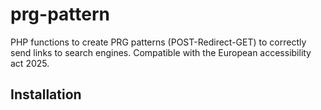 # prg-pattern
PHP functions to create PRG patterns (POST-Redirect-GET) to correctly send links to search engines. Compatible with the European accessibility act 2025.

## Installation
